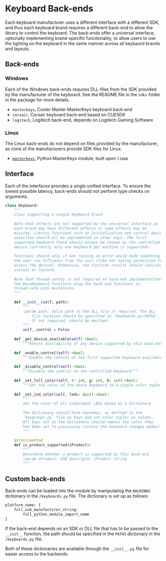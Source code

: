# Keyboard Back-ends
Each keyboard manufacturer uses a different interface with a different
SDK, and thus each keyboard brand requires a different back-end to allow
the library to control the keyboard. The back-ends offer a universal 
interface, optionally implementing brand-specific functionality, to
allow users to use the lighting on the keyboard in the same manner
across all keybaord brands and layouts.

## Back-ends

### Windows
Each of the Windows back-ends requires DLL-files from the SDK provided
by the manufacturer of the keyboard. See the README file in the `sdks`
folder in the package for more details.
- `masterkeys`, Cooler Master MasterKeys keyboard back-end
- `corsair`, Corsair keyboard back-end based on CUESDK
- `logitech`, Logitech back-end, depends on Logitech Gaming Software

### Linux
The Linux back-ends do not depend on files provided by the manufacturer,
as none of the manufacturers provide SDK files for Linux.
- [`masterkeys`](https://github.com/RedFantom/masterkeys-linux), 
  Python MasterKeys module, built upon `libmk`
  
## Interface
Each of the interfaces provides a single unified interface. To ensure 
the lowest possible latency, back-ends should not perform type checks
on arguments.

```python
class Keyboard:
    """
    Class supporting a single keyboard brand
    
    Note that effects are not supported by the universal interface as 
    each brand may have different effects or some effects may be 
    missing. Library functions such as initialization and control device
    selection should all be implemented in other ways. The first 
    supported keyboard found should always be chosen as the controlled
    device (currently only one keyboard per machine is supported).
    
    Functions should only if not raising an error would hide something 
    the user can influence from the user (like not having permission to 
    access the device). Otherwise, the function results should indicate
    success or failure.
    
    Note that thread-safety is not required of back-end implementations:
    the BaseKeyboard functions wrap the back-end functions in 
    thread-safe Lock mechanisms.
    """
    
    def __init__(self, path):
        """
        :param path: Valid path to the DLL file if required. The DLL
            file location should be specified in `keyboards.py:PATHS`.
            If not required, should be omitted.
        """
        self._control = False
        
    def _get_device_available(self)->bool:
        """Return availability of any device supported by this back-end"""
        
    def _enable_control(self)->bool:
        """Enable the control of the first supported keyboard available"""
    
    def _disable_control(self)->bool:
        """Disable the control on the controlled keyboard"""
        
    def _set_full_color(self, r: int, g: int, b: int)->bool:
        """Set the color of the whole keyboard to a single color tuple"""
        
    def _set_ind_color(self, leds: dict)->bool:
        """
        Set the color of all individual LEDs based on a dictionary
        
        The dictionary should have keynames, as defined in the 
        `keygroups.py` file as keys and int color tuples as values.
        All keys not in the dictionary should remain the color they
        had been set to previously (unless the keyboard changes modes).
        """
    
    @staticmethod
    def is_product_supported(iProduct):
        """
        Determine whether a product is supported by this back-end
        :param iProduct: USB descriptor iProduct string
        """
```

## Custom back-ends
Back-ends can be loaded into the module by manipulating the `BACKENDS`
dictionary in the `/keyboards.py` file. The dictionary is set up as 
follows:
```python
platform_name: {
    full_usb_manufacturer_string: 
        full_python_module_import_name
}
```

If the back-end depends on an SDK or DLL file that has to be passed to
the `__init__` function, the path should be specified in the `PATHS`
dictionary in the `/keyboards.py` file.

Both of these dictionaries are available through the `__init__.py` file
for easier access to the backends.
